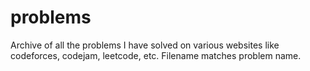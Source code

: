 # problems
Archive of all the problems I have solved on various websites like codeforces, codejam, leetcode, etc. Filename matches problem name.
